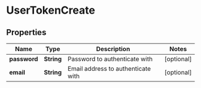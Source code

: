 
# UserTokenCreate

## Properties
Name | Type | Description | Notes
------------ | ------------- | ------------- | -------------
**password** | **String** | Password to authenticate with |  [optional]
**email** | **String** | Email address to authenticate with |  [optional]



